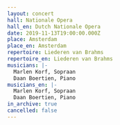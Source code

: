 ```yaml
---
layout: concert
hall: Nationale Opera
hall_en: Dutch Nationale Opera
date: 2019-11-13T19:00:00.000Z
place: Amsterdam
place_en: Amsterdam
repertoire: Liederen van Brahms
repertoire_en: Liederen van Brahms
musicians: |-
  Marlen Korf, Sopraan
  Daan Boertien, Piano
musicians_en: |-
  Marlen Korf, Sopraan
  Daan Boertien, Piano
in_archive: true
cancelled: false
---
```

